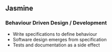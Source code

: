 ##  Jasmine
### Behaviour Driven Design / Development

- Write specifications to define behaviour
- Software design emerges from specification
- Tests and documentation as a side effect
